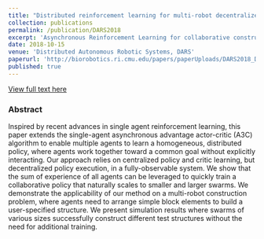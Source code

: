 ```yaml
---
title: "Distributed reinforcement learning for multi-robot decentralized collective construction"
collection: publications
permalink: /publication/DARS2018
excerpt: 'Asynchronous Reinforcement Learning for collaborative construction.'
date: 2018-10-15
venue: 'Distributed Autonomous Robotic Systems, DARS'
paperurl: 'http://biorobotics.ri.cmu.edu/papers/paperUploads/DARS2018_DistributedAssembly_final831.pdf'
published: true
---
```

[View full text here](http://biorobotics.ri.cmu.edu/papers/paperUploads/DARS2018_DistributedAssembly_final831.pdf)
### Abstract
Inspired by recent advances in single agent reinforcement learning, this paper extends the single-agent asynchronous advantage actor-critic (A3C) algorithm to enable multiple agents to learn a homogeneous, distributed policy, where agents work together toward a common goal without explicitly interacting. Our approach relies on centralized policy and critic learning, but decentralized policy execution, in a fully-observable system. We show that the sum of experience of all agents can be leveraged to quickly train a collaborative policy that naturally scales to smaller and larger swarms. We demonstrate the applicability of our method on a multi-robot construction problem, where agents need to arrange simple block elements to build a user-specified structure. We present simulation results where swarms of various sizes successfully construct different test structures without the need for additional training.
